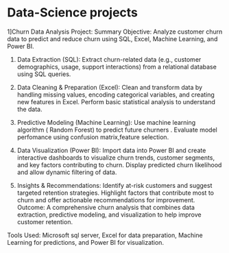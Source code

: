 # Data-Science projects 
1]Churn Data Analysis Project: Summary
  Objective: Analyze customer churn data to predict and reduce churn using SQL, Excel, Machine Learning, and Power BI.

   1. Data Extraction (SQL):
  Extract churn-related data (e.g., customer demographics, usage, support interactions) from a relational database using SQL queries.

   3. Data Cleaning & Preparation (Excel):
   Clean and transform data by handling missing values, encoding categorical variables, and creating new features in Excel. Perform basic statistical analysis to understand the data.

  5. Predictive Modeling (Machine Learning):
  Use machine learning algorithm ( Random Forest) to predict future churners . Evaluate model perfomance using confusion matrix,feature selection.

  7. Data Visualization (Power BI):
  Import data into Power BI and create interactive dashboards to visualize churn trends, customer segments, and key factors contributing to churn. Display predicted churn likelihood and allow dynamic filtering of 
  data.

  9. Insights & Recommendations:
  Identify at-risk customers and suggest targeted retention strategies. Highlight factors that contribute most to churn and offer actionable recommendations for improvement.
  Outcome: A comprehensive churn analysis that combines data extraction, predictive modeling, and visualization to help improve customer retention.

  Tools Used: Microsoft sql server, Excel for data preparation, Machine Learning for predictions, and Power BI for visualization.
   
  
